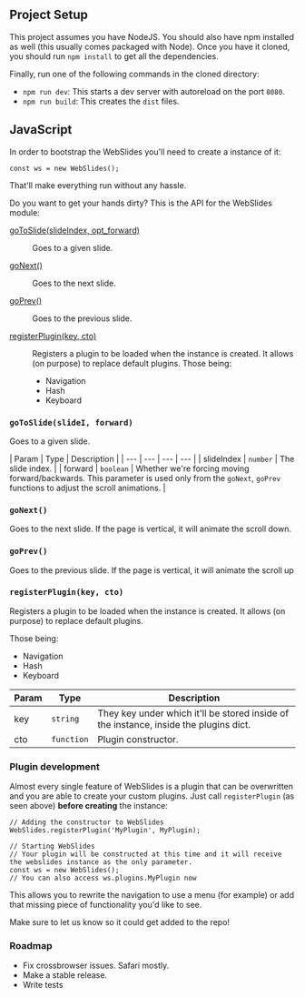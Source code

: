 ## Project Setup

This project assumes you have NodeJS. You should also have npm installed as well (this usually comes packaged with Node). Once you have it cloned, you should run `npm install` to get all the dependencies.

Finally, run one of the following commands in the cloned directory:

- `npm run dev`: This starts a dev server with autoreload on the port `8080`.
- `npm run build`: This creates the `dist` files.

## JavaScript

In order to bootstrap the WebSlides you'll need to create a instance of it:

`const ws = new WebSlides();`

That'll make everything run without any hassle. 

Do you want to get your hands dirty? This is the API for the WebSlides module:

<dl>
<dt><a href="#goToSlide">goToSlide(slideIndex, opt_forward)</a></dt>
<dd><p>Goes to a given slide.</p>
</dd>
<dt><a href="#goNext">goNext()</a></dt>
<dd><p>Goes to the next slide.</p>
</dd>
<dt><a href="#goPrev">goPrev()</a></dt>
<dd><p>Goes to the previous slide.</p>
</dd>
<dt><a href="#registerPlugin">registerPlugin(key, cto)</a></dt>
<dd><p>Registers a plugin to be loaded when the instance is created. It allows
(on purpose) to replace default plugins.
Those being:</p>
<ul>
<li>Navigation</li>
<li>Hash</li>
<li>Keyboard</li>
</ul>
</dd>
</dl>

<a name="goToSlide"></a>

### `goToSlide(slideI, forward)`
Goes to a given slide.

| Param | Type | Description |
| --- | --- | --- | --- |
| slideIndex | <code>number</code> | The slide index. |
| forward | <code>boolean</code> | Whether we're forcing moving forward/backwards. This parameter is used only from the `goNext`, `goPrev` functions to adjust the scroll animations. |

<a name="goNext"></a>

### `goNext()`
Goes to the next slide. If the page is vertical, it will animate the scroll down.

<a name="goPrev"></a>

### `goPrev()`
Goes to the previous slide. If the page is vertical, it will animate the scroll up

<a name="registerPlugin"></a>

### `registerPlugin(key, cto)`
Registers a plugin to be loaded when the instance is created. It allows
(on purpose) to replace default plugins.

Those being:

 - Navigation
 - Hash
 - Keyboard

| Param | Type | Description |
| --- | --- | --- |
| key | <code>string</code> | They key under which it'll be stored inside of the instance, inside the plugins dict. |
| cto | <code>function</code> | Plugin constructor. |

### Plugin development

Almost every single feature of WebSlides is a plugin that can be overwritten and you are able to create your custom plugins. Just call `registerPlugin` (as seen above) **before creating** the instance:

```
// Adding the constructor to WebSlides
WebSlides.registerPlugin('MyPlugin', MyPlugin);

// Starting WebSlides
// Your plugin will be constructed at this time and it will receive the webslides instance as the only parameter.
const ws = new WebSlides();
// You can also access ws.plugins.MyPlugin now
```

This allows you to rewrite the navigation to use a menu (for example) or add that missing piece of functionality you'd like to see.

Make sure to let us know so it could get added to the repo!

### Roadmap

* Fix crossbrowser issues. Safari mostly.
* Make a stable release.
* Write tests
